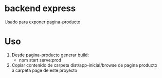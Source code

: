 # backend express

Usado para exponer pagina-producto

# Uso

1. Desde pagina-producto generar build:
    - npm start serve:prod
2. Copiar contenido de carpeta dist/app-inicial/browse de pagina producto a carpeta page de este proyecto